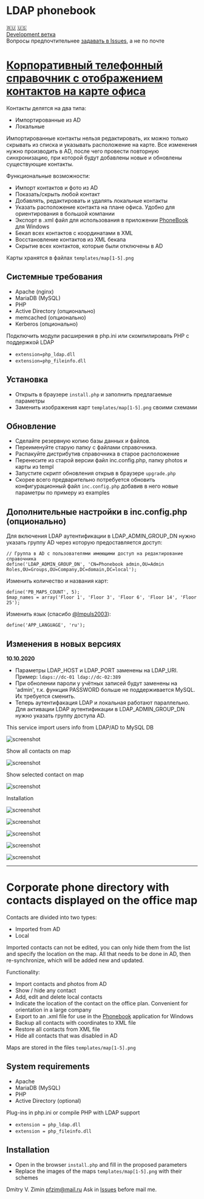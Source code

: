 # LDAP phonebook
[:ru:](#корпоративный-телефонный-справочник-с-отображением-контактов-на-карте-офиса) [:us:](#corporate-phone-directory-with-contacts-displayed-on-the-office-map)  
[Development ветка](https://github.com/pfzim/ldap-phonebook/tree/dev)  
Вопросы предпочтительнее [задавать в Issues](https://github.com/pfzim/ldap-phonebook/issues?q=), а не по почте

# [Корпоративный телефонный справочник с отображением контактов на карте офиса](https://github.com/pfzim/ldap-phonebook)

Контакты делятся на два типа:
- Импортированные из AD
- Локальные

Импортированные контакты нельзя редактировать, их можно только скрывать из списка и указывать расположение на карте.
Все изменения нужно производить в AD, после чего провести повторную синхронизацию, при которой будут добавлены новые и обновлены существующие контакты.

Функциональные возможности:
- Импорт контактов и фото из AD
- Показать/скрыть любой контакт
- Добавлять, редактировать и удалять локальные контакты
- Указать расположение контакта на плане офиса. Удобно для ориентирования в большой компании
- Экспорт в .xml файл для использования в приложении [PhoneBook](https://github.com/pfzim/PhoneBook) для Windows
- Бекап всех контактов с координатами в XML
- Восстановление контактов из XML бекапа
- Скрытие всех контактов, которые были отключены в AD

Карты хранятся в файлах `templates/map[1-5].png`

## Системные требования
- Apache (nginx)
- MariaDB (MySQL)
- PHP
- Active Directory (опционально)
- memcaсhed (опционально)
- Kerberos (опционально)

Подключить модули расширения в php.ini или скомпилировать PHP с поддержкой LDAP
- `extension=php_ldap.dll`
- `extension=php_fileinfo.dll`

## Установка
- Открыть в браузере `install.php` и заполнить предлагаемые параметры
- Заменить изображения карт `templates/map[1-5].png` своими схемами

## Обновление
* Сделайте резервную копию базы данных и файлов.
* Переименуйте старую папку с файлами справочника.
* Распакуйте дистрибутив справочника в старое расположение
* Перенесите из старой версии файл inc.config.php, папку photos и карты из templ
* Запустите скрипт обновления открыв в браузере `upgrade.php`
* Скорее всего предварительно потребуется обновить конфигурационный файл `inc.config.php` добавив в него новые параметры по примеру из examples

## Дополнительные настройки в inc.config.php (опционально)
Для включения LDAP аутентификации в LDAP_ADMIN_GROUP_DN нужно указать группу AD через которую предоставляется доступ:
```
// Группа в AD с пользователями имеющими доступ на редактирование справочника
define('LDAP_ADMIN_GROUP_DN', 'CN=Phonebook admin,OU=Admin Roles,OU=Groups,OU=Company,DC=domain,DC=local');
```
Изменить количество и названия карт:
```
define('PB_MAPS_COUNT', 5);
$map_names = array('Floor 1', 'Floor 3', 'Floor 6', 'Floor 14', 'Floor 25');
```

Изменить язык (cпасибо [@Impuls2003](https://github.com/Impuls2003)):
```
define('APP_LANGUAGE', 'ru');
```

## Изменения в новых версиях
**10.10.2020**
- Параметры LDAP_HOST и LDAP_PORT заменены на LDAP_URI. Пример: `ldaps://dc-01 ldap://dc-02:389`
- При обнолении пароли у учётных записей будут заменены на 'admin', т.к. функция PASSWORD больше не поддерживается MySQL. Их требуется сменить.
- Теперь аутентифакация LDAP и локальная работают параллельно. Для активации LDAP аутентификации в LDAP_ADMIN_GROUP_DN нужно указать группу доступа AD.

This service import users info from LDAP/AD to MySQL DB

![screenshot](https://raw.githubusercontent.com/pfzim/ldap-phonebook/master/docs/screenshots/screenshot_0.png)

Show all contacts on map

![screenshot](https://raw.githubusercontent.com/pfzim/ldap-phonebook/master/docs/screenshots/screenshot_1.png)

Show selected contact on map

![screenshot](https://raw.githubusercontent.com/pfzim/ldap-phonebook/master/docs/screenshots/screenshot_2.png)

Installation

![screenshot](https://raw.githubusercontent.com/pfzim/ldap-phonebook/master/docs/screenshots/screenshot_3.png)

![screenshot](https://raw.githubusercontent.com/pfzim/ldap-phonebook/master/docs/screenshots/screenshot_4.png)

![screenshot](https://raw.githubusercontent.com/pfzim/ldap-phonebook/master/docs/screenshots/screenshot_5.png)

![screenshot](https://raw.githubusercontent.com/pfzim/ldap-phonebook/master/docs/screenshots/screenshot_6.png)

![screenshot](https://raw.githubusercontent.com/pfzim/ldap-phonebook/master/docs/screenshots/screenshot_7.png)

---

# Corporate phone directory with contacts displayed on the office map

Contacts are divided into two types:
- Imported from AD
- Local

Imported contacts can not be edited, you can only hide them from the list and specify the location on the map.
All that needs to be done in AD, then re-synchronize, which will be added new and updated.

Functionality:
- Import contacts and photos from AD
- Show / hide any contact
- Add, edit and delete local contacts
- Indicate the location of the contact on the office plan. Convenient for orientation in a large company
- Export to an .xml file for use in the [Phonebook](https://github.com/pfzim/PhoneBook) application for Windows
- Backup all contacts with coordinates to XML file
- Restore all contacts from XML file
- Hide all contacts that was disabled in AD

Maps are stored in the files `templates/map[1-5].png`

## System requirements
- Apache
- MariaDB (MySQL)
- PHP
- Active Directory (optional)

Plug-ins in php.ini or compile PHP with LDAP support
- `extension = php_ldap.dll`
- `extension = php_fileinfo.dll`

## Installation
- Open in the browser `install.php` and fill in the proposed parameters
- Replace the images of the maps `templates/map[1-5].png` with their schemes


Dmitry V. Zimin <pfzim@mail.ru> Ask in [Issues](https://github.com/pfzim/ldap-phonebook/issues?q=) before mail me.
